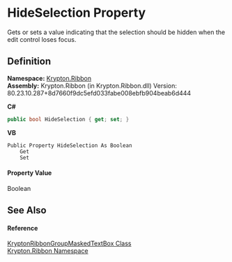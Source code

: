 # HideSelection Property


Gets or sets a value indicating that the selection should be hidden when the edit control loses focus.



## Definition
**Namespace:** <a href="1e9bc734-cff9-e9b8-f013-94cdac669794.md">Krypton.Ribbon</a>  
**Assembly:** Krypton.Ribbon (in Krypton.Ribbon.dll) Version: 80.23.10.287+8d7660f9dc5efd033fabe008ebfb904beab6d444

**C#**
``` C#
public bool HideSelection { get; set; }
```
**VB**
``` VB
Public Property HideSelection As Boolean
	Get
	Set
```



#### Property Value
Boolean

## See Also


#### Reference
<a href="48941fdd-6b47-4cf0-44b4-279bc59efe6a.md">KryptonRibbonGroupMaskedTextBox Class</a>  
<a href="1e9bc734-cff9-e9b8-f013-94cdac669794.md">Krypton.Ribbon Namespace</a>  
